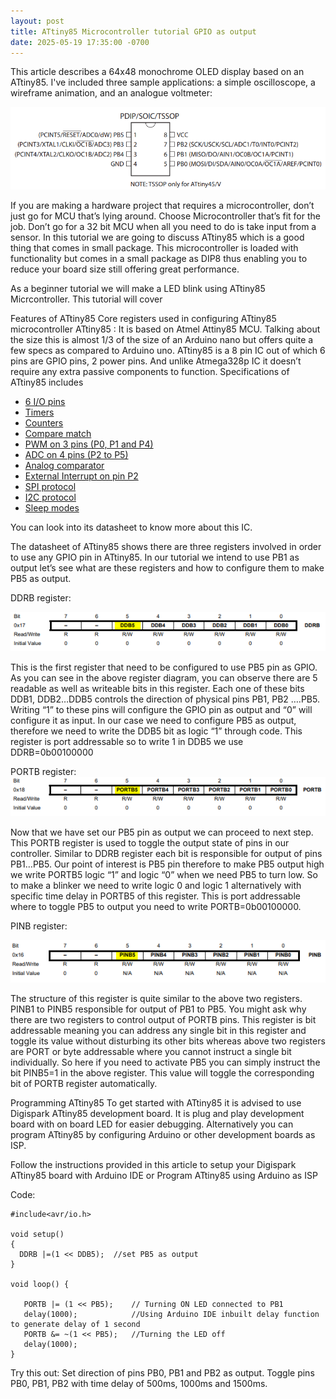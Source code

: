 ```yaml
---
layout: post
title: ATtiny85 Microcontroller tutorial GPIO as output
date: 2025-05-19 17:35:00 -0700
---
```


This article describes a 64x48 monochrome OLED display based on an ATtiny85. I've included three sample applications: a simple oscilloscope, a wireframe animation, and an analogue voltmeter:


![attiny85-pin-diagram.png](/assets/2025/attiny85-pin-diagram.png "attiny85 pinout")

If you are making a hardware project that requires a microcontroller, don’t just go for MCU that’s lying around. Choose Microcontroller that’s fit for the job. Don’t go for a 32 bit MCU when all you need to do is take input from a sensor. In this tutorial we are going to discuss ATtiny85 which is a good thing that comes in small package. This microcontroller is loaded with functionality but comes in a small package as DIP8 thus enabling you to reduce your board size still offering great performance.

As a beginner tutorial we will make a LED blink using ATtiny85 Micrcontroller. This tutorial will cover

Features of ATtiny85
Core registers used in configuring ATtiny85 microcontroller
ATtiny85 :
It is based on Atmel Attiny85 MCU. Talking about the size this is almost 1/3 of the size of an Arduino nano but offers quite a few specs as compared to Arduino uno. ATtiny85 is a 8 pin IC out of which 6 pins are GPIO pins, 2 power pins. And unlike Atmega328p IC it doesn’t require any extra passive components to function. Specifications of ATtiny85 includes

* [6 I/O pins](chapter2-attiny85-gpio-input.html)
* [Timers](chapter3-attiny85-timer-tutorial-generating-time-delay-interrupts.html)
* [Counters](chapter4-attiny85-counter-counting-events-signals-interrupts.html)
* [Compare match](chapter5-attiny85-compare-match-tutorial-interrupts.html)
* [PWM on 3 pins (P0, P1 and P4)](chapter6-attiny85-pwm-tutorial-phase-correct-fast-mode.html)
* [ADC on 4 pins (P2 to P5)](chapter7-attiny85-adc-tutorial-interrupts.html)
* [Analog comparator](chapter8-attiny85-analog-comparator.html)
* [External Interrupt on pin P2](chapter9-attiny85-external-pin-change-interrupt.html)
* [SPI protocol](chapter11-attiny85-spi-protocol-master-slave-mode-tutorial.html)
* [I2C protocol](chapter12-attiny85-i2c-protocol-tutorial.html)
* [Sleep modes](chapter10-attiny85-sleep-modes-tutorial.html)

You can look into its datasheet to know more about this IC.

The datasheet of ATtiny85 shows there are three registers involved in order to use any GPIO pin in ATtiny85. In our tutorial we intend to use PB1 as output let’s see what are these registers and how to configure them to make PB5 as output.

DDRB register:


![ddrb-reg.png](/assets/2025/ddrb-reg.png "attiny85 ddrb-reg")

This is the first register that need to be configured to use PB5 pin as GPIO. As you can see in the above register diagram, you can observe there are 5 readable as well as writeable bits in this register. Each one of these bits DDB1, DDB2…DDB5 controls the direction of physical pins PB1, PB2 ….PB5. Writing “1” to these pins will configure the GPIO pin as output and “0” will configure it as input. In our case we need to configure PB5 as output, therefore we need to write the DDB5 bit as logic “1” through code. This register is port addressable so to write 1 in DDB5 we use DDRB=0b00100000

PORTB register:
![portb-reg.png](/assets/2025/portb-reg.png "attiny85 portb-reg")



Now that we have set our PB5 pin as output we can proceed to next step. This PORTB register is used to toggle the output state of pins in our controller. Similar to DDRB register each bit is responsible for output of pins PB1…PB5. Our point of interest is PB5 pin therefore to make PB5 output high we write PORTB5 logic “1” and logic “0” when we need PB5 to turn low. So to make a blinker we need to write logic 0 and logic 1 alternatively with specific time delay in PORTB5 of this register. This is port addressable where to toggle PB5 to output you need to write PORTB=0b00100000.

PINB register:

![pinb.png](/assets/2025/pinb.png "attiny85 pinb")

The structure of this register is quite similar to the above two registers. PINB1 to PINB5 responsible for output of PB1 to PB5. You might ask why there are two registers to control output of PORTB pins. This register is bit addressable meaning you can address any single bit in this register and toggle its value without disturbing its other bits whereas above two registers are PORT or byte addressable where you cannot instruct a single bit individually. So here if you need to activate PB5 you can simply instruct the bit PINB5=1 in the above register. This value will toggle the corresponding bit of PORTB register automatically.

Programming ATtiny85
To get started with ATtiny85 it is advised to use Digispark ATtiny85 development board. It is plug and play development board with on board LED for easier debugging. Alternatively you can program ATtiny85 by configuring Arduino or other development boards as ISP.

Follow the instructions provided in this article to setup your Digispark ATtiny85 board with Arduino IDE or Program ATtiny85 using Arduino as ISP

Code:
```
#include<avr/io.h>

void setup() 
{
  DDRB |=(1 << DDB5);  //set PB5 as output
}

void loop() {

   PORTB |= (1 << PB5);    // Turning ON LED connected to PB1
   delay(1000);            //Using Arduino IDE inbuilt delay function to generate delay of 1 second
   PORTB &= ~(1 << PB5);   //Turning the LED off
   delay(1000);
}
```

Try this out:
Set direction of pins PB0, PB1 and PB2 as output. Toggle pins PB0, PB1, PB2 with time delay of 500ms, 1000ms and 1500ms.
